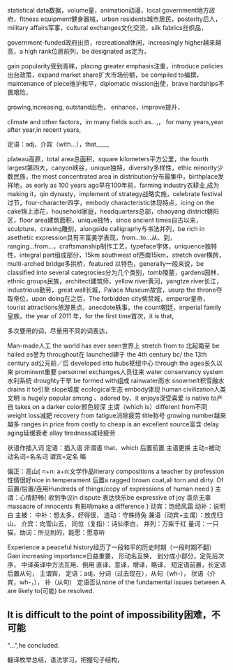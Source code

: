 
statistical data数据，volume量，animation动漫，local government地方政府，fitness equipment健身器械，urban residents城市居民，posterity后人，military affairs军事，cultural exchanges文化交流，silk fabrics丝织品，

government-funded政府出资，recreational休闲，increasingly higher越来越高，a high rank位居前列，be designated as定为，

gain popularity受到青睐，placing greater emphasis注重，introduce policies出台政策，expand market share扩大市场份额，be compiled to编撰，maintenance of piece维护和平，diplomatic mission出使，brave hardships不畏艰险，

growing,increasing,
outstand出色，
enhance，improve提升，

climate and other factors，im many fields such as...,，
for many years,year after year,in recent years,


定语：adj，介宾（with...），that____,

plateau高原，total area总面积，square kilometers平方公里，the fourth largest第四大，canyon峡谷，unique独特，diversity多样性，ethic minority少数民族，the most concentrated area in distribution分布最集中，birthplace发祥地，as early as 100 years ago早在100年前，farming industry农耕业,成为making it，qin dynasty，implement of strategy战略实施，celebrate festival过节，four-character四字，embody characteristic体现特点，icing on the cake锦上添花，household家庭，headquarters总部，chaoyang district朝阳区，floor area建筑面积，unique独特，since ancient times自古以来，sculpture、craving雕刻，alongside calligraphy与书法并列，be rich in asethetic expression具有丰富美学表现，from...to...从、到，ranging...from...，craftsmanship制作工艺，typeface字体，uniquence独特性，integral part组成部分，15km southwest of西南15km，stretch over横跨，multi-arched bridge多拱桥，featured 以特色，generally一般来说，be classified into several categrocies分为几个类别，tomb陵墓，gardens园林，ethnic groups民族，architect建筑师，yellow river黄河，yangtze river长江，industrious勤劳，great wall长城，Palace Museum故宫，usurp the throne夺取帝位，upon doing在之后，The forbidden city紫禁城，emperor皇帝，tourist attractions旅游景点，anecdote轶事，the count朝廷，imperial family皇族，the year of 2011 年，for the first time首次，it is that,

多次要用的词，尽量用不同的词表达，










Man-made人工 	the world has ever seen世界上 	stretch from to 北起南至 	be hailed as誉为	 throughout在 launched建于 	the 4th century bc/ the 13th century ad公元前／后 	developed into hubs枢纽中心 	through the ages长久以来  	prominent重要		personnel exchanges人员往来		water conservancy system水利系统		droughty干旱  	be formed with组成	 	rainwater雨水 snowmelt积雪融水 	 drains it to引至 slope坡度   ecological生态    embody体现   human civilization人类文明  is hugely popular among 、adored by、it enjoys深受喜爱   is native to产自    takes on a darker color颜色较深   主谓（which is）different from不同   weight loss减肥   recovery from fatigue消除疲劳   title称号   growing number越来越多   ranges in price from costly to cheap   is an excellent source富含   delay aging延缓衰老    allay tiredness减轻疲劳   

状语作插入词
定语：插入语 非谓语 that、which 后置前置
主语更换
主动=被动
动名词=名名词
谓宾=定名
略








偏正：高山{
n+n:
a+n:文学作品literary compositions
a teacher by profession
性情很好nice in temperament
后置a ragged brown coat,all torn and dirty.
Of前置/后置/连用Hundreds of things/copy of expressions of human need
}
主谓：心情舒畅{
收到争议in dispute
表达快乐be expressive of joy
滥杀无辜massacre of innocents
有影响make a difference
}
动宾：饱经风霜
动补：说明白
主被：
中补：想太多，好得很，
连动：守株待兔
兼语（动宾+主谓）：放虎归山，
介宾：向雪山去，
同位（复指）：诗仙李白，
并列：万紫千红
量词：一只猫，助词：所见到的，能愿：愿意听

Experience a peaceful history经历了一段和平的历史时期（一段时期不翻）
Gain increasing importance日益重要，
形动名互换，
划分成小部分，定先后次序，
中译英译中方法互用、倒用
直译，意译，增译，略译，
短定语前置，长定语后置从句，
主谓宾，
定语：adj，分词（过去现在），从句（wh-），
状语（介宾，wh-，），
补（从句）
定语否认none of the fundamental issues between A are likely to(可能) be resolved.

It is difficult to the point of impossibility困难，不可能
--
"...",he concluded.

翻译枚举总结，语法学习，把握句子结构， 














